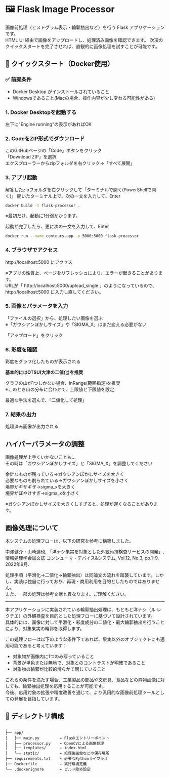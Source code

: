 # 🖼️ Flask Image Processor

画像前処理（ヒストグラム表示・輪郭抽出など）を行う Flask アプリケーションです。  
HTML UI 経由で画像をアップロードし、処理済み画像を確認できます。
次項のクイックスタートを完了させれば、直観的に画像処理を試すことが可能です。


## 🚀 クイックスタート（Docker使用）

### ✅ 前提条件

- Docker Desktop がインストールされていること
- Windowsであること(Macの場合、操作内容が少し変わる可能性がある)

### 1. Docker Desktopを起動する

左下に"Engine running"の表示があればOK

### 2. CodeをZIP形式でダウンロード

このGitHubページの「Code」ボタンをクリック  
「Download ZIP」を選択  
エクスプローラーからzipフォルダを右クリック→「すべて展開」

### 3. アプリ起動

解答したzipフォルダを右クリックして「ターミナルで開く(PowerShellで開く)」
開いたターミナル上で、次の一文を入力して、Enter

```bash
docker build -t flask-processor .
```
※最初だけ、起動に1分弱かかります。

起動が完了したら、更に次の一文を入力して、Enter

```bash
docker run --name contours-app -p 5000:5000 flask-processor
```

### 4. ブラウザでアクセス

http://localhost:5000 にアクセス

※アプリの性質上、ページをリフレッシュにより、エラーが起きることがあります。  
URLが「
http://localhost:5000/upload_single
」のようになっているので、
http://localhost:5000
に入力し直してください。

### 5. 画像とパラメータを入力

「ファイルの選択」から、処理したい画像を選ぶ  
※「ガウシアンぼかしサイズ」や「SIGMA_X」はまだ変える必要がない

「アップロード」をクリック

### 6. 彩度を確認

彩度をグラフ化したものが表示される

**基本的にはOTSU(大津の二値化)を推奨**

グラフの山が1つしかない場合、inRange(範囲指定)を推奨  
※このとき山の分布に合わせて、上限値と下限値を設定

最適な手法を選んで、「二値化して処理」

### 7. 結果の出力

処理済み画像が出力される

## ハイパーパラメータの調整

画像処理が上手くいかないことも...  
その時は「ガウシアンぼかしサイズ」と「SIGMA_X」を調整してください 

余計なものが残っている→ガウシアンぼかしサイズを大きく  
必要なものも削られている→ガウシアンぼかしサイズを小さく  
境界がギザギザ→sigma_xを大きく  
境界がぼやけすぎ→sigma_xを小さく

※ガウシアンぼかしサイズを大きくしすぎると、処理が遅くなることがあります。

## 画像処理について
本システムの処理フローは、以下の研究を参考に構築しました。

中澤健介・山崎達也,
「洋ナシ果実を対象とした外観汚損検査サービスの開発」,
情報処理学会論文誌 コンシューマ・デバイス&システム, Vol.12, No.3, pp.1–9, 2022年9月.

処理手順（平滑化→二値化→輪郭抽出）は同論文の流れを踏襲しています。しかし、実装は独自に行っており、再現・商用利用を目的としたものではありません。  
また、一部の処理は参考文献と異なります。ご理解ください。

---

本アプリケーションに実装されている輪郭抽出処理は、もともと洋ナシ（ル レクチエ）の外観検査を目的とした処理フローに基づいて設計されています。  
具体的には、画像に対して平滑化・彩度成分の二値化・最大輪郭抽出を行うことにより、対象果実の輪郭を取得します。

この処理フローは以下のような条件下であれば、果実以外のオブジェクトにも適用可能であると考えています：

- 対象物が画像内に1つのみ写っていること
- 背景が単色または無地で、対象とのコントラストが明確であること
- 対象物の輪郭が比較的滑らかで閉じていること

これらの条件を満たす場合、工業製品の部品や文房具、食品などの静物画像に対しても、輪郭抽出処理を応用することが可能です。  
今後、応用対象の拡張や精度改善を通じて、より汎用的な画像前処理ツールとしての発展を目指しています。

## 📁 ディレクトリ構成
```
.
├── app/
│   ├── main.py         ← Flaskエントリーポイント
│   ├── processor.py    ← OpenCVによる画像処理
│   ├── templates/      ← index.html
│   └── static/         ← 処理後画像などの保存場所
├── requirements.txt    ← 必要なPythonライブラリ
├── Dockerfile          ← 実行環境定義
└── .dockerignore       ← ビルド除外設定

```